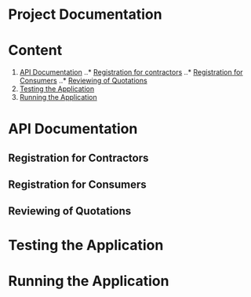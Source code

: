 # Project Documentation
# Content
1. [API Documentation](#api-documentation)
..* [Registration for contractors](#)
..* [Registration for Consumers](#)
..* [Reviewing of Quotations](#)
2. [Testing the Application](#testing-the-application)
3. [Running the Application](#running-the-application)
# API Documentation

## Registration for Contractors

## Registration for Consumers

## Reviewing of Quotations

# Testing the Application


# Running the Application